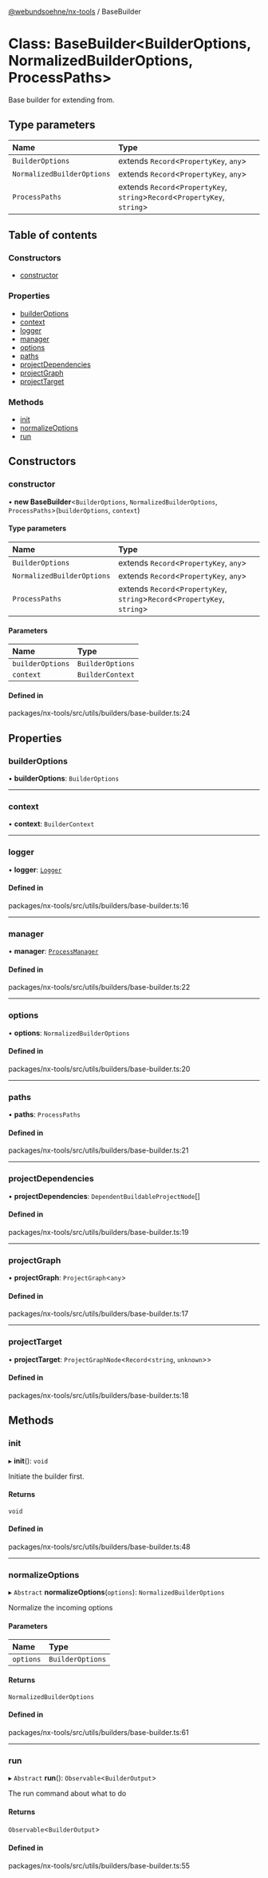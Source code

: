 [@webundsoehne/nx-tools](../README.md) / BaseBuilder

# Class: BaseBuilder<BuilderOptions, NormalizedBuilderOptions, ProcessPaths\>

Base builder for extending from.

## Type parameters

| Name                       | Type                                                                         |
| :------------------------- | :--------------------------------------------------------------------------- |
| `BuilderOptions`           | extends `Record`<`PropertyKey`, `any`\>                                      |
| `NormalizedBuilderOptions` | extends `Record`<`PropertyKey`, `any`\>                                      |
| `ProcessPaths`             | extends `Record`<`PropertyKey`, `string`\>`Record`<`PropertyKey`, `string`\> |

## Table of contents

### Constructors

- [constructor](BaseBuilder.md#constructor)

### Properties

- [builderOptions](BaseBuilder.md#builderoptions)
- [context](BaseBuilder.md#context)
- [logger](BaseBuilder.md#logger)
- [manager](BaseBuilder.md#manager)
- [options](BaseBuilder.md#options)
- [paths](BaseBuilder.md#paths)
- [projectDependencies](BaseBuilder.md#projectdependencies)
- [projectGraph](BaseBuilder.md#projectgraph)
- [projectTarget](BaseBuilder.md#projecttarget)

### Methods

- [init](BaseBuilder.md#init)
- [normalizeOptions](BaseBuilder.md#normalizeoptions)
- [run](BaseBuilder.md#run)

## Constructors

### constructor

• **new BaseBuilder**<`BuilderOptions`, `NormalizedBuilderOptions`, `ProcessPaths`\>(`builderOptions`, `context`)

#### Type parameters

| Name                       | Type                                                                         |
| :------------------------- | :--------------------------------------------------------------------------- |
| `BuilderOptions`           | extends `Record`<`PropertyKey`, `any`\>                                      |
| `NormalizedBuilderOptions` | extends `Record`<`PropertyKey`, `any`\>                                      |
| `ProcessPaths`             | extends `Record`<`PropertyKey`, `string`\>`Record`<`PropertyKey`, `string`\> |

#### Parameters

| Name             | Type             |
| :--------------- | :--------------- |
| `builderOptions` | `BuilderOptions` |
| `context`        | `BuilderContext` |

#### Defined in

packages/nx-tools/src/utils/builders/base-builder.ts:24

## Properties

### builderOptions

• **builderOptions**: `BuilderOptions`

---

### context

• **context**: `BuilderContext`

---

### logger

• **logger**: [`Logger`](Logger.md)

#### Defined in

packages/nx-tools/src/utils/builders/base-builder.ts:16

---

### manager

• **manager**: [`ProcessManager`](ProcessManager.md)

#### Defined in

packages/nx-tools/src/utils/builders/base-builder.ts:22

---

### options

• **options**: `NormalizedBuilderOptions`

#### Defined in

packages/nx-tools/src/utils/builders/base-builder.ts:20

---

### paths

• **paths**: `ProcessPaths`

#### Defined in

packages/nx-tools/src/utils/builders/base-builder.ts:21

---

### projectDependencies

• **projectDependencies**: `DependentBuildableProjectNode`[]

#### Defined in

packages/nx-tools/src/utils/builders/base-builder.ts:19

---

### projectGraph

• **projectGraph**: `ProjectGraph`<`any`\>

#### Defined in

packages/nx-tools/src/utils/builders/base-builder.ts:17

---

### projectTarget

• **projectTarget**: `ProjectGraphNode`<`Record`<`string`, `unknown`\>\>

#### Defined in

packages/nx-tools/src/utils/builders/base-builder.ts:18

## Methods

### init

▸ **init**(): `void`

Initiate the builder first.

#### Returns

`void`

#### Defined in

packages/nx-tools/src/utils/builders/base-builder.ts:48

---

### normalizeOptions

▸ `Abstract` **normalizeOptions**(`options`): `NormalizedBuilderOptions`

Normalize the incoming options

#### Parameters

| Name      | Type             |
| :-------- | :--------------- |
| `options` | `BuilderOptions` |

#### Returns

`NormalizedBuilderOptions`

#### Defined in

packages/nx-tools/src/utils/builders/base-builder.ts:61

---

### run

▸ `Abstract` **run**(): `Observable`<`BuilderOutput`\>

The run command about what to do

#### Returns

`Observable`<`BuilderOutput`\>

#### Defined in

packages/nx-tools/src/utils/builders/base-builder.ts:55
